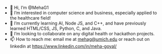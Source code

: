 - 👋  Hi, I’m @MehaG1
- 👀  I’m interested in computer science and business, especially applied to the healthcare field!
- 🌱  I’m currently learning AI, Node JS, and C++, and have previously learned HTML/CSS, JS, Python, C, and Java.
- 💞️  I’m looking to collaborate on any digital health or hackathon projects.
- 📫  How to reach me: email me at mehag@umich.edu or reach out on linkedin at https://www.linkedin.com/in/meha-goyal/

<!---
MehaG1/MehaG1 is a ✨ special ✨ repository because its `README.md` (this file) appears on your GitHub profile.
You can click the Preview link to take a look at your changes.
--->
